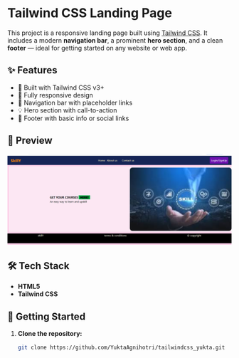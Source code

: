 # Tailwind CSS Landing Page

This project is a responsive landing page built using [Tailwind CSS](https://tailwindcss.com/). It includes a modern **navigation bar**, a prominent **hero section**, and a clean **footer** — ideal for getting started on any website or web app.

## ✨ Features

- 🔧 Built with Tailwind CSS v3+
- 📱 Fully responsive design
- 🧭 Navigation bar with placeholder links
- 💡 Hero section with call-to-action
- 🦶 Footer with basic info or social links

## 📸 Preview

![Landing Page Screenshot](./skillY.png) 

## 🛠️ Tech Stack

- **HTML5**
- **Tailwind CSS**

## 🚀 Getting Started

1. **Clone the repository:**
   ```bash
   git clone https://github.com/YuktaAgnihotri/tailwindcss_yukta.git
   
